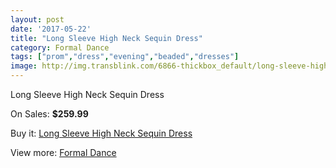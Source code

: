 ```yaml
---
layout: post
date: '2017-05-22'
title: "Long Sleeve High Neck Sequin Dress"
category: Formal Dance
tags: ["prom","dress","evening","beaded","dresses"]
image: http://img.transblink.com/6866-thickbox_default/long-sleeve-high-neck-sequin-dress.jpg
---
```

Long Sleeve High Neck Sequin Dress

On Sales: **$259.99**
<a href="https://www.transblink.com/en/formal-dance/2224-long-sleeve-high-neck-sequin-dress.html"><amp-img layout="responsive" width="600" height="600" src="//img.transblink.com/6866-thickbox_default/long-sleeve-high-neck-sequin-dress.jpg" alt="Long Sleeve High Neck Sequin Dress 0" /></a>
<a href="https://www.transblink.com/en/formal-dance/2224-long-sleeve-high-neck-sequin-dress.html"><amp-img layout="responsive" width="600" height="600" src="//img.transblink.com/6867-thickbox_default/long-sleeve-high-neck-sequin-dress.jpg" alt="Long Sleeve High Neck Sequin Dress 1" /></a>

Buy it: [Long Sleeve High Neck Sequin Dress](https://www.transblink.com/en/formal-dance/2224-long-sleeve-high-neck-sequin-dress.html "Long Sleeve High Neck Sequin Dress")

View more: [Formal Dance](https://www.transblink.com/en/6-formal-dance "Formal Dance")